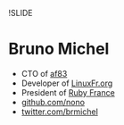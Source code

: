 !SLIDE
# Bruno Michel #

* CTO of [af83](http://dev.af83.com)
* Developer of [LinuxFr.org](http://linuxfr.org/)
* President of [Ruby France](http://rubyfrance.org/)
* [github.com/nono](https://github.com/nono)
* [twitter.com/brmichel](https://twitter.com/brmichel)
